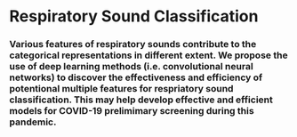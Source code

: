 # Respiratory Sound Classification
### Various features of respiratory sounds contribute to the categorical representations in different extent. We propose the use of deep learning methods (i.e. convolutional neural networks) to discover the effectiveness and efficiency of potentional multiple features for respriatory sound classification. This may help develop effective and efficient models for COVID-19 prelimimary screening during this pandemic.
